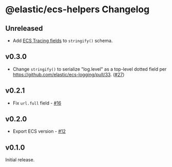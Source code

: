 # @elastic/ecs-helpers Changelog

## Unreleased

- Add [ECS Tracing fields](https://www.elastic.co/guide/en/ecs/current/ecs-tracing.html)
  to `stringify()` schema.

## v0.3.0

- Change `stringify()` to serialize "log.level" as a top-level dotted field
  per <https://github.com/elastic/ecs-logging/pull/33>.
  ([#27](https://github.com/elastic/ecs-logging-js/pull/27))

## v0.2.1

- Fix `url.full` field - [#16](https://github.com/elastic/ecs-logging-js/pull/16)

## v0.2.0

- Export ECS version - [#12](https://github.com/elastic/ecs-logging-js/pull/12)

## v0.1.0

Initial release.
